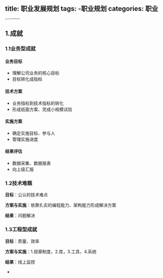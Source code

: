 title: 职业发展规划
tags:
   -职业规划
categories: 职业
---

<img src="/Users/yuki/Documents/Projects/blog/yuki0320.github.io/source/images/image-20211005181421300.png" alt="image-20211005181421300" style="zoom: 25%;" />

## 1.成就

### 1.1业务型成就

#### 业务目标

- 理解公司业务的核心目标
- 目标转化成指标

#### 技术方案

- 业务指标到技术指标的转化
- 形成纸面方案、完成小规模试验

#### 实施方案

- 确定实施目标、参与人
- 管理实施进度

#### 结果评估

- 数据采集、数据报表
- 向上级汇报

### 1.2技术难题

**目标**：公认的技术难点

**方案与实施**：依靠扎实的编程能力、架构能力形成解决方案

**结果**：问题解决

### 1.3工程型成就

**目标**：质量、效率

**方案与实施**：1.规章制度，2.库，3.工具，4.系统

**结果**：线上监控

- 
